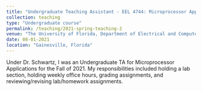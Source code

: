 ```yaml
---
title: "Undergraduate Teaching Assistant - EEL 4744: Microprocessor Applications"
collection: teaching
type: "Undergraduate course"
permalink: /teaching/2021-spring-teaching-2
venue: "The University of Florida, Department of Electrical and Computer Engineering"
date: 08-01-2021
location: "Gainesville, Florida"
---
```


Under Dr. Schwartz, I was an Undergraduate TA for Microprocessor Applications for the Fall of 2021. My responsibilities included holding a lab section, holding weekly office hours, grading assignments, and reviewing/revising lab/homework assignments.
